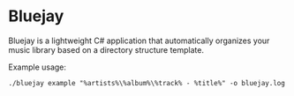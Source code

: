 Bluejay
=======

Bluejay is a lightweight C# application that automatically organizes your music library based on a directory structure template.

Example usage:
```
./bluejay example "%artists%\%album%\%track% - %title%" -o bluejay.log
```
